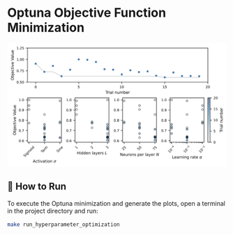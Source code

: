 # Optuna Objective Function Minimization

![hyperparameter_tunning](figures/hyperparameter_tunning.svg)

## 🚀 How to Run

To execute the Optuna minimization and generate the plots, open a terminal in the project directory and run:

```bash
make run_hyperparameter_optimization